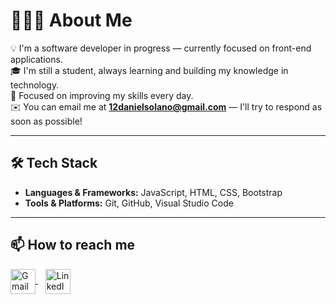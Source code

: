 # 👨🏻‍💻 About Me  

💡 I'm a software developer in progress — currently focused on front-end applications.  
🎓 I'm still a student, always learning and building my knowledge in technology.  
🌱 Focused on improving my skills every day.  
✉️ You can email me at **12danielsolano@gmail.com** — I'll try to respond as soon as possible!  

---

## 🛠 Tech Stack  

- **Languages & Frameworks:** JavaScript, HTML, CSS, Bootstrap  
- **Tools & Platforms:** Git, GitHub, Visual Studio Code  

---

## 📫 How to reach me  

<a href="mailto:12danielsolano@gmail.com">
  <img align="center" alt="Gmail" width="40px" src="https://cdn.jsdelivr.net/gh/devicons/devicon/icons/google/google-original.svg" />
</a>
&nbsp;&nbsp;
<a href="https://www.linkedin.com" target="_blank">
  <img align="center" alt="LinkedIn" width="40px" src="https://cdn.jsdelivr.net/gh/devicons/devicon/icons/linkedin/linkedin-original.svg" />
</a>
